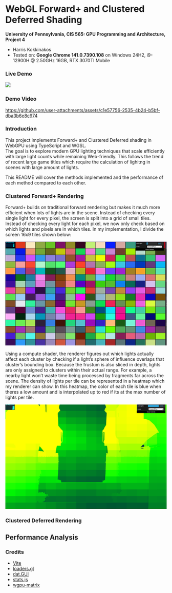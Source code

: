 WebGL Forward+ and Clustered Deferred Shading
======================

**University of Pennsylvania, CIS 565: GPU Programming and Architecture, Project 4**

* Harris Kokkinakos
* Tested on: **Google Chrome 141.0.7390.108** on
  Windows 24H2, i9-12900H @ 2.50GHz 16GB, RTX 3070TI Mobile

### Live Demo

[![](img/thumb.png)](http://TODO.github.io/Project4-WebGPU-Forward-Plus-and-Clustered-Deferred)

### Demo Video

https://github.com/user-attachments/assets/c1e57756-2535-4b24-b5bf-dba3b6e8c974

### Introduction

This project implements Forward+ and Clustered Deferred shading in WebGPU using TypeScript and WGSL.  
The goal is to explore modern GPU lighting techniques that scale efficiently with large light counts while remaining Web-friendly. This follows the trend of recent large game titles which require the calculation of lighitng in scenes with large amount of lights.

This README will cover the methods implemented and the performance of each method compared to each other. 

### Clustered Forward+ Rendering

Forward+ builds on traditional forward rendering but makes it much more efficient when lots of lights are in the scene. Instead of checking every single light for every pixel, the screen is split into a grid of small tiles. Instead of checking every light for each pixel, we now only check based on which lights and pixels are in which tiles. In my implementation, I divide the screen 16x9 tiles shown below:

![Forward+ Tiles](img/tiles.png)

Using a compute shader, the renderer figures out which lights actually affect each cluster by checking if a light’s sphere of influence overlaps that cluster’s bounding box. Because the frustum is also sliced in depth, lights are only assigned to clusters within their actual range. For example, a nearby light won’t waste time being processed by fragments far across the scene. The density of lights per tile can be represented in a heatmap which my renderer can show. In this heatmap, the color of each tile is blue when theres a low amount and is interpolated up to red if its at the max number of lights per tile.

![Heatmap](img/heatmap.png)

### Clustered Deferred Rendering

## Performance Analysis

### Credits

- [Vite](https://vitejs.dev/)
- [loaders.gl](https://loaders.gl/)
- [dat.GUI](https://github.com/dataarts/dat.gui)
- [stats.js](https://github.com/mrdoob/stats.js)
- [wgpu-matrix](https://github.com/greggman/wgpu-matrix)

